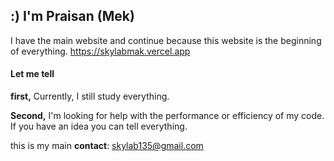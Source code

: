 ## :)  I'm Praisan (Mek) 
I have the main website and continue because this website is the beginning of everything.
https://skylabmak.vercel.app

#### Let me tell  
**first,** Currently, I still study everything.

**Second,** I'm looking for help with the performance or efficiency of my code. If you have an idea you can tell everything.

this is my main **contact**: skylab135@gmail.com

